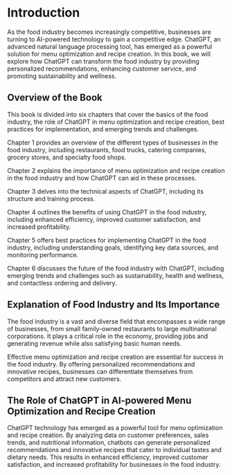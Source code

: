Introduction
============

As the food industry becomes increasingly competitive, businesses are turning to AI-powered technology to gain a competitive edge. ChatGPT, an advanced natural language processing tool, has emerged as a powerful solution for menu optimization and recipe creation. In this book, we will explore how ChatGPT can transform the food industry by providing personalized recommendations, enhancing customer service, and promoting sustainability and wellness.

Overview of the Book
--------------------

This book is divided into six chapters that cover the basics of the food industry, the role of ChatGPT in menu optimization and recipe creation, best practices for implementation, and emerging trends and challenges.

Chapter 1 provides an overview of the different types of businesses in the food industry, including restaurants, food trucks, catering companies, grocery stores, and specialty food shops.

Chapter 2 explains the importance of menu optimization and recipe creation in the food industry and how ChatGPT can aid in these processes.

Chapter 3 delves into the technical aspects of ChatGPT, including its structure and training process.

Chapter 4 outlines the benefits of using ChatGPT in the food industry, including enhanced efficiency, improved customer satisfaction, and increased profitability.

Chapter 5 offers best practices for implementing ChatGPT in the food industry, including understanding goals, identifying key data sources, and monitoring performance.

Chapter 6 discusses the future of the food industry with ChatGPT, including emerging trends and challenges such as sustainability, health and wellness, and contactless ordering and delivery.

Explanation of Food Industry and Its Importance
-----------------------------------------------

The food industry is a vast and diverse field that encompasses a wide range of businesses, from small family-owned restaurants to large multinational corporations. It plays a critical role in the economy, providing jobs and generating revenue while also satisfying basic human needs.

Effective menu optimization and recipe creation are essential for success in the food industry. By offering personalized recommendations and innovative recipes, businesses can differentiate themselves from competitors and attract new customers.

The Role of ChatGPT in AI-powered Menu Optimization and Recipe Creation
-----------------------------------------------------------------------

ChatGPT technology has emerged as a powerful tool for menu optimization and recipe creation. By analyzing data on customer preferences, sales trends, and nutritional information, chatbots can generate personalized recommendations and innovative recipes that cater to individual tastes and dietary needs. This results in enhanced efficiency, improved customer satisfaction, and increased profitability for businesses in the food industry.
